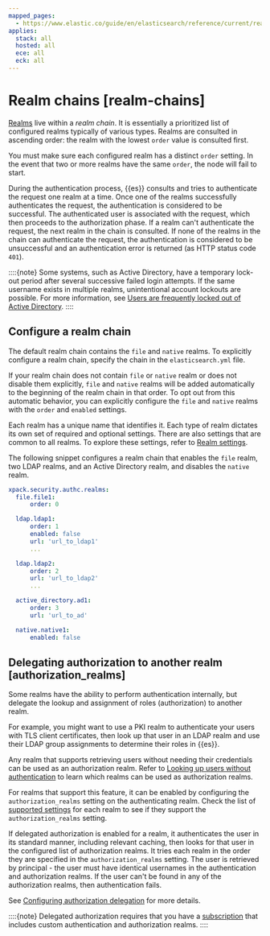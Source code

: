 ```yaml
---
mapped_pages:
  - https://www.elastic.co/guide/en/elasticsearch/reference/current/realm-chains.html
applies:
  stack: all
  hosted: all
  ece: all
  eck: all
---
```


# Realm chains [realm-chains]

[Realms](authentication-realms.md) live within a *realm chain*. It is essentially a prioritized list of configured realms typically of various types. Realms are consulted in ascending order: the realm with the lowest `order` value is consulted first. 

You must make sure each configured realm has a distinct `order` setting. In the event that two or more realms have the same `order`, the node will fail to start.

During the authentication process, {{es}} consults and tries to authenticate the request one realm at a time. Once one of the realms successfully authenticates the request, the authentication is considered to be successful. The authenticated user is associated with the request, which then proceeds to the authorization phase. If a realm can't authenticate the request, the next realm in the chain is consulted. If none of the realms in the chain can authenticate the request, the authentication is considered to be unsuccessful and an authentication error is returned (as HTTP status code `401`).

::::{note} 
Some systems, such as Active Directory, have a temporary lock-out period after several successive failed login attempts. If the same username exists in multiple realms, unintentional account lockouts are possible. For more information, see [Users are frequently locked out of Active Directory](/troubleshoot/elasticsearch/security/trouble-shoot-active-directory.md).
::::

## Configure a realm chain

The default realm chain contains the `file` and `native` realms. To explicitly configure a realm chain, specify the chain in the `elasticsearch.yml` file. 

If your realm chain does not contain `file` or `native` realm or does not disable them explicitly, `file` and `native` realms will be added automatically to the beginning of the realm chain in that order. To opt out from this automatic behavior, you can explicitly configure the `file` and `native` realms with the `order` and `enabled` settings.

Each realm has a unique name that identifies it. Each type of realm dictates its own set of required and optional settings. There are also settings that are common to all realms. To explore these settings, refer to [Realm settings](https://www.elastic.co/guide/en/elasticsearch/reference/current/security-settings.html#realm-settings).

The following snippet configures a realm chain that enables the `file` realm, two LDAP realms, and an Active Directory realm, and disables the `native` realm.

```yaml
xpack.security.authc.realms:
  file.file1:
      order: 0

  ldap.ldap1:
      order: 1
      enabled: false
      url: 'url_to_ldap1'
      ...

  ldap.ldap2:
      order: 2
      url: 'url_to_ldap2'
      ...

  active_directory.ad1:
      order: 3
      url: 'url_to_ad'

  native.native1:
      enabled: false
```

## Delegating authorization to another realm [authorization_realms]

Some realms have the ability to perform authentication internally, but delegate the lookup and assignment of roles (authorization) to another realm.

For example, you might want to use a PKI realm to authenticate your users with TLS client certificates, then look up that user in an LDAP realm and use their LDAP group assignments to determine their roles in {{es}}.

Any realm that supports retrieving users without needing their credentials can be used as an authorization realm. Refer to [Looking up users without authentication](looking-up-users-without-authentication.md) to learn which realms can be used as authorization realms.

For realms that support this feature, it can be enabled by configuring the `authorization_realms` setting on the authenticating realm. Check the list of [supported settings](asciidocalypse://docs/elasticsearch/docs/reference/elasticsearch/configuration-reference/security-settings.md#realm-settings) for each realm to see if they support the `authorization_realms` setting.

If delegated authorization is enabled for a realm, it authenticates the user in its standard manner, including relevant caching, then looks for that user in the configured list of authorization realms. It tries each realm in the order they are specified in the `authorization_realms` setting. The user is retrieved by principal - the user must have identical usernames in the authentication and authorization realms. If the user can't be found in any of the authorization realms, then authentication fails.

See [Configuring authorization delegation](authorization-delegation.md) for more details.

::::{note} 
Delegated authorization requires that you have a [subscription](https://www.elastic.co/subscriptions) that includes custom authentication and authorization realms.
::::



